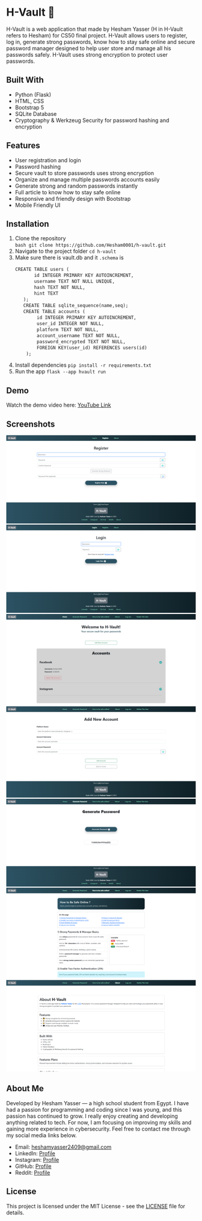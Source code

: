 # H-Vault 🔐

H-Vault is a web application that made by Hesham Yasser (H in H-Vault refers to Hesham) for CS50 final project. H-Vault allows users to register, log in, generate strong passwords, know how to stay safe online and secure password manager designed to help user store and manage all his passwords safely. H-Vault uses strong encryption to protect user passwords.

## Built With
- Python (Flask)
- HTML, CSS
- Bootstrap 5
- SQLite Database
- Cryptography & Werkzeug Security for password hashing and encryption

## Features
- User registration and login  
- Password hashing  
- Secure vault to store passwords uses strong encryption
- Organize and manage multiple passwords accounts easily
- Generate strong and random passwords instantly
- Full article to know how to stay safe online
- Responsive and friendly design with Bootstrap 
- Mobile Friendly UI

## Installation
1. Clone the repository  
   `bash git clone https://github.com/Hesham0001/h-vault.git`
2. Navigate to the project folder
    `cd h-vault`
3. Make sure there is vault.db and it `.schema` is
    ```
    CREATE TABLE users (
           id INTEGER PRIMARY KEY AUTOINCREMENT,
           username TEXT NOT NULL UNIQUE,
           hash TEXT NOT NULL,
           hint TEXT
       );
       CREATE TABLE sqlite_sequence(name,seq);
       CREATE TABLE accounts (
            id INTEGER PRIMARY KEY AUTOINCREMENT,
            user_id INTEGER NOT NULL,
            platform TEXT NOT NULL,
            account_username TEXT NOT NULL,
            password_encrypted TEXT NOT NULL,
            FOREIGN KEY(user_id) REFERENCES users(id)
        );
    ```
3. Install dependencies
    `pip install -r requirements.txt`
4. Run the app
    `flask --app hvault run`

## Demo
Watch the demo video here: [YouTube Link](https://youtu.be/y8GWhRY36MY)

## Screenshots
![Register Page](./screenshots/register.png)
![Login Page](./screenshots/login.png)
![Home Page](./screenshots/home.png)
![Add account Page](./screenshots/add_account.png)
![Generate Password Page](./screenshots/generate.png)
![HOW to be safe online Page](./screenshots/be_safe.png)
![About Page](./screenshots/about.png)

## About Me
Developed by Hesham Yasser — a high school student from Egypt. I have had a passion for programming and coding since I was young, and this passion has continued to grow. I really enjoy creating and developing anything related to tech. For now, I am focusing on improving my skills and gaining more experience in cybersecurity. Feel free to contact me through my social media links below.
- Email: heshamyasser2409@gmail.com
- LinkedIn: [Profile](https://www.linkedin.com/in/hesham-yasser0001/)
- Instagram: [Profile](https://www.instagram.com/not.hesham__)  
- GitHub: [Profile](https://github.com/Hesham0001)  
- Reddit: [Profile](https://www.reddit.com/user/Hesham_37/)  

## License
This project is licensed under the MIT License - see the [LICENSE](./LICENSE) file for details.
